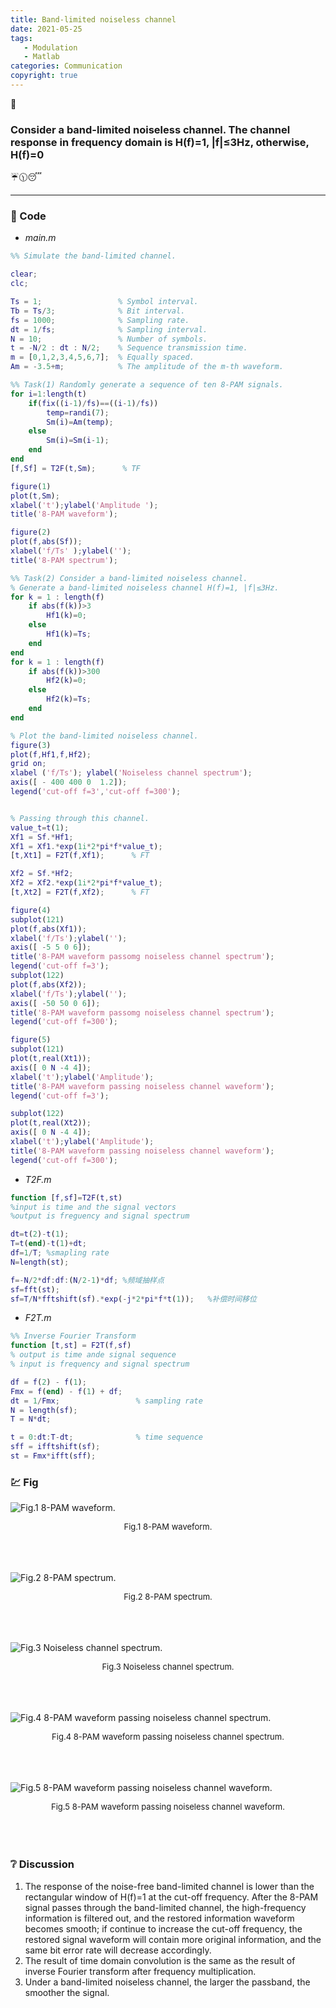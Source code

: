 ```yaml
---
title: Band-limited noiseless channel
date: 2021-05-25
tags:
   - Modulation
   - Matlab
categories: Communication
copyright: true
---
```


:pushpin:

### Consider a band-limited noiseless channel. The channel response in frequency domain is H(f)=1, |f|≤3Hz, otherwise, H(f)=0

:umbrella::clock1130::sleeping:

<!--more-->

---

### :memo: Code

- _main.m_

``` matlab
%% Simulate the band-limited channel.

clear;
clc;

Ts = 1;                 % Symbol interval.
Tb = Ts/3;              % Bit interval.
fs = 1000;              % Sampling rate.
dt = 1/fs;              % Sampling interval.
N = 10;                 % Number of symbols.
t = -N/2 : dt : N/2;    % Sequence transmission time. 
m = [0,1,2,3,4,5,6,7];  % Equally spaced.
Am = -3.5+m;            % The amplitude of the m-th waveform.

%% Task(1) Randomly generate a sequence of ten 8-PAM signals.
for i=1:length(t)
    if(fix((i-1)/fs)==((i-1)/fs))
        temp=randi(7);
        Sm(i)=Am(temp);
    else
        Sm(i)=Sm(i-1);
    end
end
[f,Sf] = T2F(t,Sm);      % TF

figure(1)
plot(t,Sm);
xlabel('t');ylabel('Amplitude '); 
title('8-PAM waveform');

figure(2)
plot(f,abs(Sf));
xlabel('f/Ts' );ylabel('');
title('8-PAM spectrum');

%% Task(2) Consider a band-limited noiseless channel.
% Generate a band-limited noiseless channel H(f)=1, |f|≤3Hz.
for k = 1 : length(f)
    if abs(f(k))>3
        Hf1(k)=0;
    else
        Hf1(k)=Ts;
    end
end
for k = 1 : length(f)
    if abs(f(k))>300
        Hf2(k)=0;
    else
        Hf2(k)=Ts;
    end
end

% Plot the band-limited noiseless channel.
figure(3)
plot(f,Hf1,f,Hf2);
grid on;
xlabel ('f/Ts'); ylabel('Noiseless channel spectrum');
axis([ - 400 400 0  1.2]);
legend('cut-off f=3','cut-off f=300');


% Passing through this channel.
value_t=t(1);
Xf1 = Sf.*Hf1;
Xf1 = Xf1.*exp(1i*2*pi*f*value_t);
[t,Xt1] = F2T(f,Xf1);      % FT

Xf2 = Sf.*Hf2;
Xf2 = Xf2.*exp(1i*2*pi*f*value_t);
[t,Xt2] = F2T(f,Xf2);      % FT

figure(4)
subplot(121)
plot(f,abs(Xf1));
xlabel('f/Ts');ylabel(''); 
axis([ -5 5 0 6]);
title('8-PAM waveform passomg noiseless channel spectrum');
legend('cut-off f=3');
subplot(122)
plot(f,abs(Xf2));
xlabel('f/Ts');ylabel(''); 
axis([ -50 50 0 6]);
title('8-PAM waveform passomg noiseless channel spectrum');
legend('cut-off f=300');

figure(5)
subplot(121)
plot(t,real(Xt1));
axis([ 0 N -4 4]);
xlabel('t');ylabel('Amplitude'); 
title('8-PAM waveform passing noiseless channel waveform');
legend('cut-off f=3');

subplot(122)
plot(t,real(Xt2));
axis([ 0 N -4 4]);
xlabel('t');ylabel('Amplitude'); 
title('8-PAM waveform passing noiseless channel waveform');
legend('cut-off f=300');
```

- _T2F.m_

``` matlab
function [f,sf]=T2F(t,st)
%input is time and the signal vectors
%output is freguency and signal spectrum

dt=t(2)-t(1);
T=t(end)-t(1)+dt;
df=1/T; %smapling rate
N=length(st);

f=-N/2*df:df:(N/2-1)*df; %频域抽样点
sf=fft(st);
sf=T/N*fftshift(sf).*exp(-j*2*pi*f*t(1));   %补偿时间移位
```

- _F2T.m_

``` matlab
%% Inverse Fourier Transform
function [t,st] = F2T(f,sf)
% output is time ande signal sequence
% input is frequency and signal spectrum

df = f(2) - f(1);
Fmx = f(end) - f(1) + df;
dt = 1/Fmx;                 % sampling rate
N = length(sf);
T = N*dt;

t = 0:dt:T-dt;              % time sequence
sff = ifftshift(sf);
st = Fmx*ifft(sff);
```

### :chart: Fig

![Fig.1  8-PAM waveform.][1]
<center><font size=2>Fig.1  8-PAM waveform.</font></center>
<br><br><br>

![Fig.2  8-PAM spectrum.][2]
<center><font size=2>Fig.2  8-PAM spectrum.</font></center>
<br><br><br>

![Fig.3  Noiseless channel spectrum.][3]
<center><font size=2>Fig.3  Noiseless channel spectrum.</font></center>
<br><br><br>

![Fig.4  8-PAM waveform passing noiseless channel spectrum.][4]
<center><font size=2>Fig.4  8-PAM waveform passing noiseless channel spectrum.</font></center>
<br><br><br>

![Fig.5  8-PAM waveform passing noiseless channel waveform.][5]
<center><font size=2>Fig.5  8-PAM waveform passing noiseless channel waveform.</font></center>
<br><br><br>

### :grey_question: Discussion

1. The response of the noise-free band-limited channel is lower than the rectangular window of H(f)=1 at the cut-off frequency. After the 8-PAM signal passes through the band-limited channel, the high-frequency information is filtered out, and the restored information waveform becomes smooth; if continue to increase the cut-off frequency, the restored signal waveform will contain more original information, and the same bit error rate will decrease accordingly.
2. The result of time domain convolution is the same as the result of inverse Fourier transform after frequency multiplication.
3. Under a band-limited noiseless channel, the larger the passband, the smoother the signal.
<!-- markdownlint-disable-file MD025 MD033 -->
[1]: https://cdn.jsdelivr.net/gh/boom1999/boom1999.github.io@hexo_backup/images/Band_limited_channel/8-PAM_waveform.png
[2]: https://cdn.jsdelivr.net/gh/boom1999/boom1999.github.io@hexo_backup/images/Band_limited_channel/8-PAM_spectrum.png
[3]: https://cdn.jsdelivr.net/gh/boom1999/boom1999.github.io@hexo_backup/images/Band_limited_channel/Noiseless_channel_spectrum.png
[4]: https://cdn.jsdelivr.net/gh/boom1999/boom1999.github.io@hexo_backup/images/Band_limited_channel/8-PAM_waveform_passing_noiseless_channel_spectrum.png
[5]: https://cdn.jsdelivr.net/gh/boom1999/boom1999.github.io@hexo_backup/images/Band_limited_channel/8-PAM_waveform_passing_noiseless_channel_waveform.png
